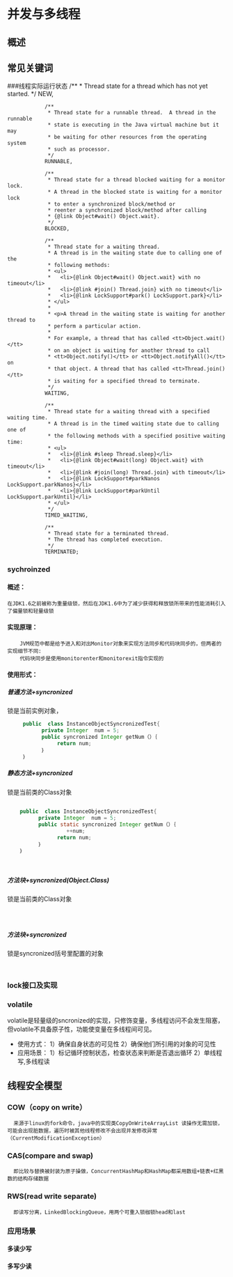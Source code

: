 # 并发与多线程


## 概述
 
## 常见关键词

###线程实际运行状态
          /**
                 * Thread state for a thread which has not yet started.
                 */
                NEW,
        
                /**
                 * Thread state for a runnable thread.  A thread in the runnable
                 * state is executing in the Java virtual machine but it may
                 * be waiting for other resources from the operating system
                 * such as processor.
                 */
                RUNNABLE,
        
                /**
                 * Thread state for a thread blocked waiting for a monitor lock.
                 * A thread in the blocked state is waiting for a monitor lock
                 * to enter a synchronized block/method or
                 * reenter a synchronized block/method after calling
                 * {@link Object#wait() Object.wait}.
                 */
                BLOCKED,
        
                /**
                 * Thread state for a waiting thread.
                 * A thread is in the waiting state due to calling one of the
                 * following methods:
                 * <ul>
                 *   <li>{@link Object#wait() Object.wait} with no timeout</li>
                 *   <li>{@link #join() Thread.join} with no timeout</li>
                 *   <li>{@link LockSupport#park() LockSupport.park}</li>
                 * </ul>
                 *
                 * <p>A thread in the waiting state is waiting for another thread to
                 * perform a particular action.
                 *
                 * For example, a thread that has called <tt>Object.wait()</tt>
                 * on an object is waiting for another thread to call
                 * <tt>Object.notify()</tt> or <tt>Object.notifyAll()</tt> on
                 * that object. A thread that has called <tt>Thread.join()</tt>
                 * is waiting for a specified thread to terminate.
                 */
                WAITING,
        
                /**
                 * Thread state for a waiting thread with a specified waiting time.
                 * A thread is in the timed waiting state due to calling one of
                 * the following methods with a specified positive waiting time:
                 * <ul>
                 *   <li>{@link #sleep Thread.sleep}</li>
                 *   <li>{@link Object#wait(long) Object.wait} with timeout</li>
                 *   <li>{@link #join(long) Thread.join} with timeout</li>
                 *   <li>{@link LockSupport#parkNanos LockSupport.parkNanos}</li>
                 *   <li>{@link LockSupport#parkUntil LockSupport.parkUntil}</li>
                 * </ul>
                 */
                TIMED_WAITING,
        
                /**
                 * Thread state for a terminated thread.
                 * The thread has completed execution.
                 */
                TERMINATED;


 ###  sychroinzed
 ####     概述：
    在JDK1.6之前被称为重量级锁，然后在JDK1.6中为了减少获得和释放锁所带来的性能消耗引入了偏量锁和轻量级锁
      
####      实现原理：
        JVM规范中都是给予进入和对出Monitor对象来实现方法同步和代码块同步的，但两者的实现细节不同:
        代码块同步是使用monitorenter和monitorexit指令实现的
####      使用形式：
#####     普通方法+syncronized
   锁是当前实例对象，
            
```java  
     public  class InstanceObjectSyncronizedTest{
           private Integer  num = 5;
           public syncronized Integer getNum（）｛
                return num;
           ｝
     ｝
```    




#####            静态方法+syncronized
锁是当前类的Class对象

```java
    
    public  class InstanceObjectSyncronizedTest{
          private Integer  num = 5;
          public static syncronized Integer getNum（）｛
                   ++num;
                return num;
          ｝
    ｝
    
    
```






#####     方法块+syncronized(Object.Class)
   锁是当前类的Class对象
```java




```
            
#####     方法块+syncronized
   锁是syncronized括号里配置的对象
```java



```    
 ### lock接口及实现
 
 ### volatile
   volatile是轻量级的sncronized的实现，只修饰变量，多线程访问不会发生阻塞，但volatile不具备原子性，功能使变量在多线程间可见。
  * 使用方式：
      1）确保自身状态的可见性
      2）确保他们所引用的对象的可见性
  * 应用场景：
      1）标记循环控制状态，检查状态来判断是否退出循环
      2）单线程写,多线程读
 
 ## 线程安全模型
 
### COW（copy on  write）
      来源于linux的fork命令，java中的实现类CopyOnWriteArrayList 读操作无需加锁，可能会出现脏数据，遍历时被其他线程修改不会出现并发修改异常（CurrentModificationException）
### CAS(compare and swap) 
      即比较与替换被封装为原子操做，ConcurrentHashMap和HashMap都采用数组+链表+红黑数的结构存储数据
### RWS(read write separate) 
      即读写分离，LinkedBlockingQueue，用两个可重入锁枷锁head和last

 
 ### 应用场景
 
 #### 多读少写
 
 
 #### 多写少读
 
 
